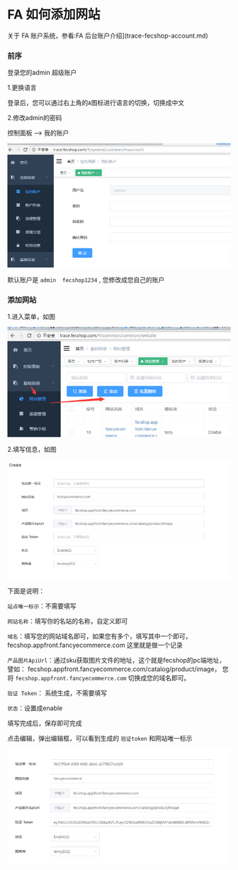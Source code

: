 FA 如何添加网站
====================

关于 FA 账户系统，参看:FA 后台账户介绍](trace-fecshop-account.md)


### 前序

登录您的admin 超级账户

1.更换语言

登录后，您可以通过右上角的`A`图标进行语言的切换，切换成中文



2.修改admin的密码

控制面板 -->  我的账户

![xxx](images/b1.png)

默认账户是  `admin  fecshop1234` , 您修改成您自己的账户



### 添加网站


1.进入菜单，如图

![xx](images/a.png)


2.填写信息，如图

![xx](images/a4.png)

下面是说明：

`站点唯一标示`：不需要填写

`网站名称`：填写你的名站的名称，自定义即可

`域名`：填写您的网站域名即可，如果您有多个，填写其中一个即可，fecshop.appfront.fancyecommerce.com
这里就是做一个记录


`产品图片ApiUrl`：通过sku获取图片文件的地址，这个就是fecshop的pc端地址，譬如：
fecshop.appfront.fancyecommerce.com/catalog/product/image，
您将 `fecshop.appfront.fancyecommerce.com` 切换成您的域名即可。

`验证 Token`： 系统生成，不需要填写

`状态`：设置成enable



填写完成后，保存即可完成


点击编辑，弹出编辑框，可以看到生成的
`验证token` 和网站唯一标示

![xx](images/a5.png)


















